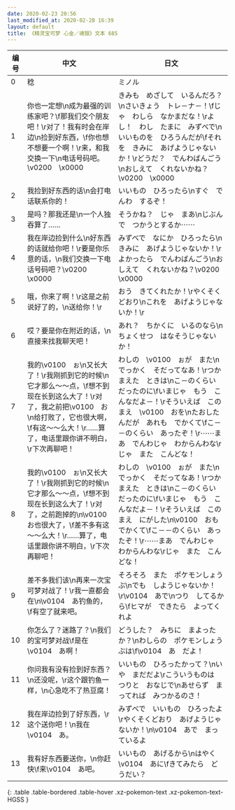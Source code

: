 ```yaml
---
date: 2020-02-23 20:56
last_modified_at: 2020-02-28 16:39
layout: default
title: 《精灵宝可梦 心金／魂银》文本 685
---
```

| 编号 | 中文 | 日文 |
| ---- | ---- | ---- |
| 0 | 稔 | ミノル |
| 1 | 你也一定想\n成为最强的训练家吧？\f那我们交个朋友吧！\r对了！我有时会在岸边\n捡到好东西，\f你也想不想要一个啊！\r来，和我交换一下\n电话号码吧。\v0200　\x0000 | きみも　めざして　いるんだろ？\nさいきょう　トレ－ナ－！\fじゃ　わしら　なかまだな！\rよし！　わし　たまに　みずべで\nいいものを　ひろうんだが\fそれを　きみに　あげようじゃないか！\rどうだ？　でんわばんごう\nおしえて　くれないかね？\v0200　\x0000 |
| 2 | 我捡到好东西的话\n会打电话联系你的！ | いいもの　ひろったら\nすぐ　でんわ　するぞ！ |
| 3 | 是吗？那我还是\n一个人独吞算了…… | そうかね？　じゃ　まあ\nじぶんで　つかうとするか⋯⋯ |
| 4 | 我在岸边捡到什么\n好东西的话就给你吧！\r要是你乐意的话，\n我们交换一下电话号码吧？\v0200　\x0000 | みずべで　なにか　ひろったら\nきみに　あげようじゃないか！\rよかったら　でんわばんごう\nおしえて　くれないかね？\v0200　\x0000 |
| 5 | 哦，你来了啊！\r这是之前说好了的，\n送给你！\r | おう　きてくれたか！\rやくそくどおり\nこれを　あげようじゃないか！\r |
| 6 | 哎？要是你在附近的话，\n直接来找我聊天吧！ | あれ？　ちかくに　いるのなら\nちょくせつ　はなそうじゃないか！ |
| 7 | 我的\v0100　ぉ\n又长大了！\r我刚抓到它的时候\n它才那么～～点，\f想不到现在长到这么大了！\r对了，我之前把\v0100　お\n给打败了，它也很大啊，\f有这～～么大！\r……算了，电话里跟你讲不明白，\r下次再聊吧！ | わしの　\v0100　ぉが　また\nでっかく　そだってなあ！\rつかまえた　ときは\nこ－のくらい　だったのに\fいまじゃ　もう　こんなだよ－！\rそういえば　このまえ　\v0100　おを\nたおしたんだが　あれも　でかくて\fこ－－のくらい　あったぞ！\r⋯⋯まあ　でんわじゃ　わからんわな\rじゃ　また　こんどな！ |
| 8 | 我的\v0100　ぉ\n又长大了！\r我刚抓到它的时候\n它才那么～～点，\f想不到现在长到这么大了！\r对了，之前跑掉的\n\v0100　お也很大了，\f差不多有这～～么大！\r……算了，电话里跟你讲不明白，\r下次再聊吧！ | わしの　\v0100　ぉが　また\nでっかく　そだってなあ！\rつかまえた　ときは\nこ－のくらい　だったのに\fいまじゃ　もう　こんなだよ－！\rそういえば　このまえ　にがした\n\v0100　おも　でかくて\fこ－－のくらい　あったぞ！\r⋯⋯まあ　でんわじゃ　わからんわな\rじゃ　また　こんどな！ |
| 9 | 差不多我们该\n再来一次宝可梦对战了！\r我一直都会在\n\v0104　あ钓鱼的，\f有空了就来吧。 | そろそろ　また　ポケモンしょうぶ\nでも　しようじゃないか！\r\v0104　あで\nつり　してるから\fヒマが　できたら　よってくれよ |
| 10 | 你怎么了？迷路了？\n我们的宝可梦对战\f是在\v0104　あ啊！ | どうした？　みちに　まよったか？\nわしらの　ポケモンしょうぶは\f\v0104　あ　だよ！ |
| 11 | 你问我有没有捡到好东西？\n还没呢，\r这个跟钓鱼一样，\n心急吃不了热豆腐！ | いいもの　ひろったかって？\nいや　まだだよ\rこういうものは　つりと　おなじで\nあせらず　まってれば　みつかるのさ！ |
| 12 | 我在岸边捡到了好东西，\r这个送你吧！\n我在\v0104　あ。 | みずべで　いいもの　ひろったよ\rやくそくどおり　あげようじゃないか！\n\v0104　あで　まっているよ |
| 13 | 我有好东西要送你，\n你赶快\f来\v0104　あ吧。 | いいもの　あげるから\nはやく　\v0104　あに\fきてみたら　どうだい？ |
{: .table .table-bordered .table-hover .xz-pokemon-text .xz-pokemon-text-HGSS }